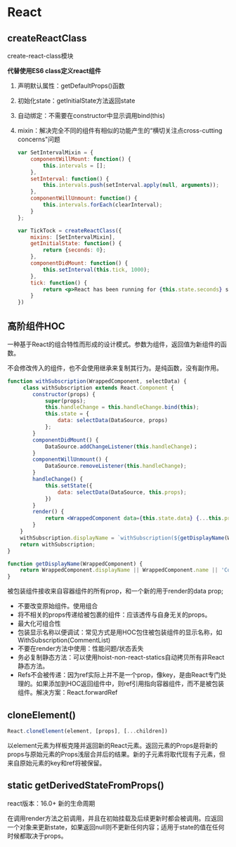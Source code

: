 # React

## createReactClass

create-react-class模块

**代替使用ES6 class定义react组件**

1. 声明默认属性：getDefaultProps()函数

2. 初始化state：getInitialState方法返回state

3. 自动绑定：不需要在constructor中显示调用bind(this)

4. mixin：解决完全不同的组件有相似的功能产生的“横切关注点cross-cutting concerns"问题

   ```jsx
   var SetIntervalMixin = {
       componentWillMount: function() {
           this.intervals = [];
       },
       setInterval: function() {
           this.intervals.push(setInterval.apply(null, arguments));
       },
       componentWillUnmount: function() {
           this.intervals.forEach(clearInterval);
       }
   };
   
   var TickTock = createReactClass({
       mixins: [SetIntervalMixin],
       getInitialState: function() {
           return {seconds: 0};
       },
       componentDidMount: function() {
           this.setInterval(this.tick, 1000);
       },
       tick: function() {
           return <p>React has been running for {this.state.seconds} seconds.</p>
       }
   })
   ```

## 高阶组件HOC

一种基于React的组合特性而形成的设计模式。参数为组件，返回值为新组件的函数。

不会修改传入的组件，也不会使用继承来复制其行为。是纯函数，没有副作用。

```jsx
function withSubscription(WrappedComponent, selectData) {
     class withSubscription extends React.Component {
        constructor(props) {
            super(props);
            this.handleChange = this.handleChange.bind(this);
            this.state = {
                data: selectData(DataSource, props)
            };
        }
        componentDidMount() {
            DataSource.addChangeListener(this.handleChange)；
        }
        componentWillUnmount() {
            DataSource.removeListener(this.handleChange);
        }
        handleChange() {
            this.setState({
                data: selectData(DataSource, this.props);
            })
        }
        render() {
            return <WrappedComponent data={this.state.data} {...this.props} />
        }
    }
    withSubscription.displayName = `withSubscription(${getDisplayName(WrappedComponent)})`;
    return withSubscription;
}

function getDisplayName(WrappedComponent) {
    return WrappedComponent.displayName || WrappedComponent.name || 'Component';
}
```

被包装组件接收来自容器组件的所有prop，和一个新的用于render的data prop;

- 不要改变原始组件。使用组合
- 将不相关的props传递给被包裹的组件：应该透传与自身无关的props。
- 最大化可组合性
- 包装显示名称以便调试：常见方式是用HOC包住被包装组件的显示名称，如WithSubscription(CommentList)
- 不要在render方法中使用：性能问题/状态丢失
- 务必复制静态方法：可以使用hoist-non-react-statics自动拷贝所有非React静态方法。
- Refs不会被传递：因为ref实际上并不是一个prop，像key，是由React专门处理的。如果添加到HOC返回组件中，则ref引用指向容器组件，而不是被包装组件。解决方案：React.forwardRef 

## cloneElement()

```js
React.cloneElement(element, [props], [...children])
```

以element元素为样板克隆并返回新的React元素。返回元素的Props是将新的props与原始元素的Props浅层合并后的结果。新的子元素将取代现有子元素，但来自原始元素的key和ref将被保留。

## static getDerivedStateFromProps()

react版本：16.0+   新的生命周期

在调用render方法之前调用，并且在初始挂载及后续更新时都会被调用。应返回一个对象来更新state，如果返回null则不更新任何内容；适用于state的值在任何时候都取决于props。

